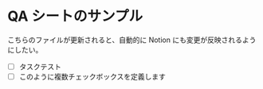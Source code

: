 # QA シートのサンプル

こちらのファイルが更新されると、自動的に Notion にも変更が反映されるようにしたい。

-   [ ] タスクテスト
-   [ ] このように複数チェックボックスを定義します
